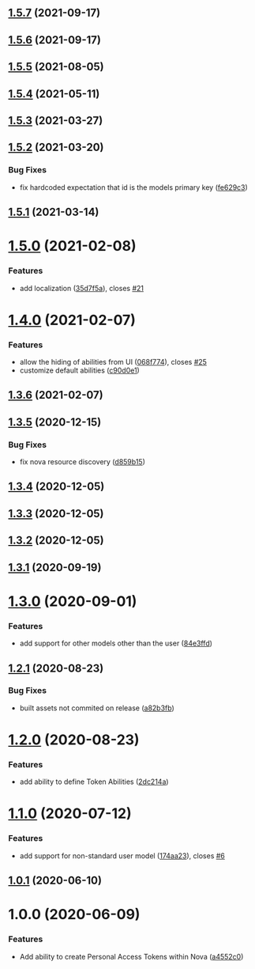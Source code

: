 ## [1.5.7](https://github.com/JeffBeltran/sanctum-tokens/compare/v1.5.6...v1.5.7) (2021-09-17)

## [1.5.6](https://github.com/JeffBeltran/sanctum-tokens/compare/v1.5.5...v1.5.6) (2021-09-17)

## [1.5.5](https://github.com/JeffBeltran/sanctum-tokens/compare/v1.5.4...v1.5.5) (2021-08-05)

## [1.5.4](https://github.com/JeffBeltran/sanctum-tokens/compare/v1.5.3...v1.5.4) (2021-05-11)

## [1.5.3](https://github.com/JeffBeltran/sanctum-tokens/compare/v1.5.2...v1.5.3) (2021-03-27)

## [1.5.2](https://github.com/JeffBeltran/sanctum-tokens/compare/v1.5.1...v1.5.2) (2021-03-20)


### Bug Fixes

* fix hardcoded expectation that id is the models primary key ([fe629c3](https://github.com/JeffBeltran/sanctum-tokens/commit/fe629c376175a20363bbe840331561e997f2229c))

## [1.5.1](https://github.com/JeffBeltran/sanctum-tokens/compare/v1.5.0...v1.5.1) (2021-03-14)

# [1.5.0](https://github.com/JeffBeltran/sanctum-tokens/compare/v1.4.0...v1.5.0) (2021-02-08)


### Features

* add localization ([35d7f5a](https://github.com/JeffBeltran/sanctum-tokens/commit/35d7f5a255f3bf0a0a1814e20e2e0cde6aeee44d)), closes [#21](https://github.com/JeffBeltran/sanctum-tokens/issues/21)

# [1.4.0](https://github.com/JeffBeltran/sanctum-tokens/compare/v1.3.6...v1.4.0) (2021-02-07)


### Features

* allow the hiding of abilities from UI ([068f774](https://github.com/JeffBeltran/sanctum-tokens/commit/068f774dc3c0ecbec9a63b71e0813208ba9d2aa3)), closes [#25](https://github.com/JeffBeltran/sanctum-tokens/issues/25)
* customize default abilities ([c90d0e1](https://github.com/JeffBeltran/sanctum-tokens/commit/c90d0e109604b9413b9ed24e80228a1fcfe9ea69))

## [1.3.6](https://github.com/JeffBeltran/sanctum-tokens/compare/v1.3.5...v1.3.6) (2021-02-07)

## [1.3.5](https://github.com/JeffBeltran/sanctum-tokens/compare/v1.3.4...v1.3.5) (2020-12-15)


### Bug Fixes

* fix nova resource discovery ([d859b15](https://github.com/JeffBeltran/sanctum-tokens/commit/d859b154df5f629bcb7f4ce8b0b413b827b8842e))

## [1.3.4](https://github.com/JeffBeltran/sanctum-tokens/compare/v1.3.3...v1.3.4) (2020-12-05)

## [1.3.3](https://github.com/JeffBeltran/sanctum-tokens/compare/v1.3.2...v1.3.3) (2020-12-05)

## [1.3.2](https://github.com/JeffBeltran/sanctum-tokens/compare/v1.3.1...v1.3.2) (2020-12-05)

## [1.3.1](https://github.com/JeffBeltran/sanctum-tokens/compare/v1.3.0...v1.3.1) (2020-09-19)

# [1.3.0](https://github.com/JeffBeltran/sanctum-tokens/compare/v1.2.1...v1.3.0) (2020-09-01)


### Features

* add support for other models other than the user ([84e3ffd](https://github.com/JeffBeltran/sanctum-tokens/commit/84e3ffd7d42bcf83b03faf6460db63781b00c703))

## [1.2.1](https://github.com/JeffBeltran/sanctum-tokens/compare/v1.2.0...v1.2.1) (2020-08-23)


### Bug Fixes

* built assets not commited on release ([a82b3fb](https://github.com/JeffBeltran/sanctum-tokens/commit/a82b3fb5c9d658022fc5cf3d648d983cbd0ed1ba))

# [1.2.0](https://github.com/JeffBeltran/sanctum-tokens/compare/v1.1.0...v1.2.0) (2020-08-23)


### Features

* add ability to define Token Abilities ([2dc214a](https://github.com/JeffBeltran/sanctum-tokens/commit/2dc214ac89043ae79bf77a17e95646c210d57ed4))

# [1.1.0](https://github.com/JeffBeltran/sanctum-tokens/compare/v1.0.1...v1.1.0) (2020-07-12)


### Features

* add support for non-standard user model ([174aa23](https://github.com/JeffBeltran/sanctum-tokens/commit/174aa23445cfce0888ecc2e650a0f40181192d9e)), closes [#6](https://github.com/JeffBeltran/sanctum-tokens/issues/6)

## [1.0.1](https://github.com/JeffBeltran/sanctum-tokens/compare/v1.0.0...v1.0.1) (2020-06-10)

# 1.0.0 (2020-06-09)


### Features

* Add ability to create Personal Access Tokens within Nova ([a4552c0](https://github.com/JeffBeltran/sanctum-tokens/commit/a4552c0277cc30fc404127dc73aa51ce4a723a55))
